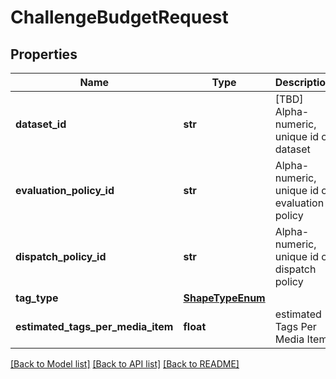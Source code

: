 # ChallengeBudgetRequest

## Properties
Name | Type | Description | Notes
------------ | ------------- | ------------- | -------------
**dataset_id** | **str** | [TBD] Alpha-numeric, unique id of dataset | [optional] 
**evaluation_policy_id** | **str** | Alpha-numeric, unique id of evaluation policy | [optional] 
**dispatch_policy_id** | **str** | Alpha-numeric, unique id of dispatch policy | [optional] 
**tag_type** | [**ShapeTypeEnum**](ShapeTypeEnum.md) |  | [optional] 
**estimated_tags_per_media_item** | **float** | estimated Tags Per Media Item | [optional] 

[[Back to Model list]](../README.md#documentation-for-models) [[Back to API list]](../README.md#documentation-for-api-endpoints) [[Back to README]](../README.md)


